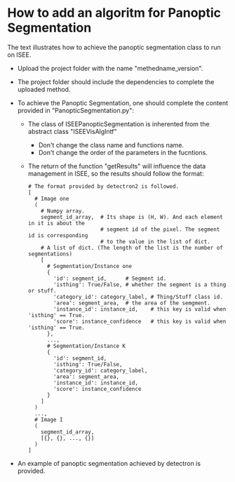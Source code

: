 # How to add an algoritm for Panoptic Segmentation

The text illustrates how to achieve the panoptic segmentation class to run on ISEE.

* Upload the project folder with the name "methedname_version".
* The project folder should include the dependencies to complete the uploaded method.
* To achieve the Panoptic Segmentation, one should complete the content provided in "PanopticSegmentation.py":
  + The class of ISEEPanopticSegmentation is inherented from the abstract class "ISEEVisAlgIntf"
    - Don't change the class name and functions name.
    - Don't change the order of the parameters in the fucntions.
  + The return of the function "getResults" will influence the data management in ISEE, so the results should follow the format:


    ```
    # The format provided by detectron2 is followed.
    [
      # Image one
      (
        # Numpy array.
        segment_id_array,  # Its shape is (H, W). And each element in it is about the
                           # segment id of the pixel. The segment id is corresponding
                           # to the value in the list of dict.
        # A list of dict. (The length of the list is the number of segmentations)
        [
          # Segmentation/Instance one
          {
            'id': segment_id,      # Segment id.
            'isthing': True/False, # whether the segment is a thing or stuff.
            'category_id': category_label, # Thing/Stuff class id.
            'area': segment_area,  # the area of the semgment.
            'instance_id': instance_id,    # this key is valid when 'isthing' == True.
            'score': instance_confidence   # this key is valid when 'isthing' == True.
          },
          ...,
          # Segmentation/Instance K
          {
            'id': segment_id,
            'isthing': True/False,
            'category_id': category_label,
            'area': segment_area,
            'instance_id': instance_id,
            'score': instance_confidence
          }
        ]
      )
      ...,
      # Image I
      (
        segment_id_array,
        [{}, {}, ..., {}]
      )
    ]
    ```

* An example of panoptic segmentation achieved by detectron is provided.
